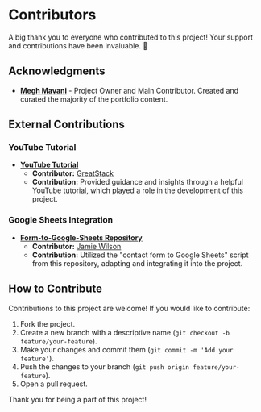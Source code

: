 # Contributors

A big thank you to everyone who contributed to this project! Your support and contributions have been invaluable. 🙌

## Acknowledgments

- **[Megh Mavani](https://github.com/TheRevanite)** - Project Owner and Main Contributor. Created and curated the majority of the portfolio content.
  
## External Contributions

### YouTube Tutorial

- **[YouTube Tutorial](https://youtu.be/0YFrGy_mzjY?feature=shared)**
  - **Contributor:** [GreatStack](#)
  - **Contribution:** Provided guidance and insights through a helpful YouTube tutorial, which played a role in the development of this project.

### Google Sheets Integration

- **[Form-to-Google-Sheets Repository](https://github.com/jamiewilson/form-to-google-sheets)**
  - **Contributor:** [Jamie Wilson](#)
  - **Contribution:** Utilized the "contact form to Google Sheets" script from this repository, adapting and integrating it into the project.

## How to Contribute

Contributions to this project are welcome! If you would like to contribute:

1. Fork the project.
2. Create a new branch with a descriptive name (`git checkout -b feature/your-feature`).
3. Make your changes and commit them (`git commit -m 'Add your feature'`).
4. Push the changes to your branch (`git push origin feature/your-feature`).
5. Open a pull request.

Thank you for being a part of this project!

